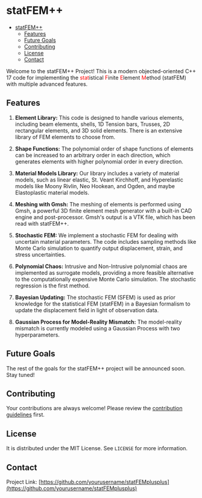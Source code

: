 # statFEM++

<!--toc:start-->
- [statFEM++](#statfem)
  - [Features](#features)
  - [Future Goals](#future-goals)
  - [Contributing](#contributing)
  - [License](#license)
  - [Contact](#contact)
<!--toc:end-->

Welcome to the statFEM++ Project! This is a modern objected-oriented C++ 17 code for implementing the <span style="color:red">stat</span>istical <span style="color:red">F</span>inite <span style="color:red">E</span>lement <span style="color:red">M</span>ethod (statFEM) with multiple advanced features.

## Features

1. **Element Library:** This code is designed to handle various elements, including beam elements, shells, 1D Tension bars, Trusses, 2D rectangular elements, and 3D solid elements. There is an extensive library of FEM elements to choose from.

2. **Shape Functions:** The polynomial order of shape functions of elements can be increased to an arbitrary order in each direction, which generates elements with higher polynomial order in every direction.

3. **Material Models Library:** Our library includes a variety of material models, such as linear elastic, St. Veant Kirchhoff, and Hyperelastic models like Moony Rivlin, Neo Hookean, and Ogden, and maybe Elastoplastic material models.

4. **Meshing with Gmsh:** The meshing of elements is performed using Gmsh, a powerful 3D finite element mesh generator with a built-in CAD engine and post-processor. Gmsh's output is a VTK file, which has been read with statFEM++.

5. **Stochastic FEM:** We implement a stochastic FEM for dealing with uncertain material parameters. The code includes sampling methods like Monte Carlo simulation to quantify output displacement, strain, and stress uncertainties.

6. **Polynomial Chaos:** Intrusive and Non-Intrusive polynomial chaos are implemented as surrogate models, providing a more feasible alternative to the computationally expensive Monte Carlo simulation. The stochastic regression is the first method.

7. **Bayesian Updating:** The stochastic FEM (SFEM) is used as prior knowledge for the statistical FEM (statFEM) in a Bayesian formalism to update the displacement field in light of observation data.

8. **Gaussian Process for Model-Reality Mismatch:** The model-reality mismatch is currently modeled using a Gaussian Process with two hyperparameters.

## Future Goals

The rest of the goals for the statFEM++ project will be announced soon. Stay tuned!

## Contributing

Your contributions are always welcome! Please review the [contribution guidelines](CONTRIBUTING.md) first.

## License

It is distributed under the MIT License. See `LICENSE` for more information.

## Contact

<!--[Your Name] - [Your Email] - [Your LinkedIn/Twitter/GitHub]-->

Project Link: [https://github.com/yourusername/statFEMplusplus](https://github.com/yourusername/statFEMplusplus)
